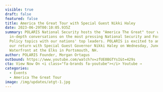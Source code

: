 ```yaml
---
visible: true
draft: false
featured: false
title: America the Great Tour with Special Guest Nikki Haley
date: 2023-06-29T00:10:05.935Z
summary: POLARIS National Security hosts the "America The Great" tour with
  in-depth conversations on the most pressing National Security and Foreign
  Policy topics with our nations' top leaders. POLARIS is excited to announce
  our return with Special Guest Governor Nikki Haley on Wednesday, June 28th at
  Waterfront at the Elks in Portsmouth, NH.
author: POLARIS Founder, Morgan Ortagus
outbound: https://www.youtube.com/watch?v=zfUE0BGTYsI&t=429s
cta: View Now On <i class="fa-brands fa-youtube"></i> Youtube →
categories:
  - Events
  - America The Great Tour
image: /img/updates/atgt-1.jpg
---
```

